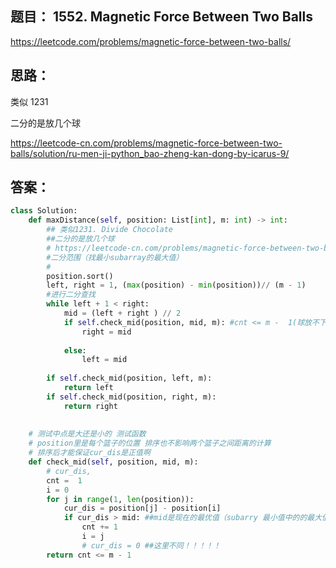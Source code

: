 ## 题目： 1552. Magnetic Force Between Two Balls

https://leetcode.com/problems/magnetic-force-between-two-balls/

## 思路：

类似 1231

二分的是放几个球

https://leetcode-cn.com/problems/magnetic-force-between-two-balls/solution/ru-men-ji-python_bao-zheng-kan-dong-by-icarus-9/

## 答案：
```python
class Solution:
    def maxDistance(self, position: List[int], m: int) -> int:
        ## 类似1231. Divide Chocolate
        ##二分的是放几个球
        # https://leetcode-cn.com/problems/magnetic-force-between-two-balls/solution/ru-men-ji-python_bao-zheng-kan-dong-by-icarus-9/
        #二分范围（找最小subarray的最大值）
        # 
        position.sort()
        left, right = 1, (max(position) - min(position))// (m - 1)
        #进行二分查找
        while left + 1 < right:
            mid = (left + right ) // 2
            if self.check_mid(position, mid, m): #cnt <= m -  1(球放不下，距离减小)
                right = mid
 
            else:
                left = mid
              
        if self.check_mid(position, left, m):
            return left
        if self.check_mid(position, right, m):
            return right
        
     
    # 测试中点是大还是小的 测试函数  
    # position里是每个篮子的位置 排序也不影响两个篮子之间距离的计算
    # 排序后才能保证cur_dis是正值啊
    def check_mid(self, position, mid, m):
        # cur_dis, 
        cnt =  1
        i = 0
        for j in range(1, len(position)):
            cur_dis = position[j] - position[i]
            if cur_dis > mid: ##mid是现在的最优值（subarry 最小值中的的最大值）
                cnt += 1
                i = j
                # cur_dis = 0 ##这里不同！！！！！
        return cnt <= m - 1
        
```
